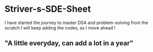 # Striver-s-SDE-Sheet

I have started the journey to master DSA and problem-solving from the scratch 
I will keep adding the codes, as I move ahead !

## "A little everyday, can add a lot in a year" 
